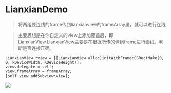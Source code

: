 # LianxianDemo
>将两组要连线的frame传到lianxianview的frameArray里，就可以进行连线

>主要思想是在你自定义的view上添加覆盖层，即LianxianView.LianxianView主要是在根据所传的俩组frame进行画线，判断是否连接正确。
```
LianxianView *view = [[LianxianView alloc]initWithFrame:CGRectMake(0, 0, kDeviceWidth, KDeviceHeight)];
view.delegate = self;
view.frameArray = frameArray;
[self.view addSubview:view];

```

![](http://upload-images.jianshu.io/upload_images/2262498-737e28217cc3ff5b.gif?imageMogr2/auto-orient/strip)